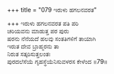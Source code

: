 +++
title = "079 ಇರುಳು ಹಗಲನವರತ"

+++
ಇರುಳು ಹಗಲನವರತ ಪತಿ ಪರಿ   
ಚರಿಯವನು ಮಾಡುತ್ತ ಪರ ಪುರು   
ಷರನು ನೆನೆಯದೆ ಹಲವು ಸಂತತಿಗಳಿಗೆ ತಾಯಾಗಿ   
ಇರುತ ದೇವ ಬ್ರಾಹ್ಮರನು ತಾ   
ನಿರುತ ಸತ್ಕರಿಸುತ್ತಲಂತಃ   
ಪುರದಲೆಸೆಯೆ ಗೃಹಸ್ಥೆಯೆನಿಸುವಳರಸ ಕೇಳೆಂದ   ॥79॥